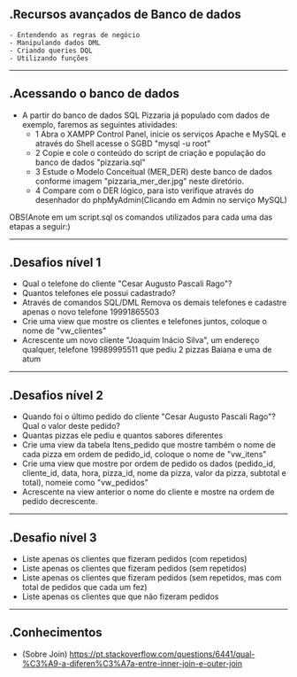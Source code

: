 .Recursos avançados de Banco de dados
------------
	- Entendendo as regras de negócio
	- Manipulando dados DML
	- Criando queries DQL
	- Utilizando funções
------------
.Acessando o banco de dados
------------
- A partir do banco de dados SQL Pizzaria já populado com dados de exemplo, faremos as seguintes atividades:
	- 1 Abra o XAMPP Control Panel, inicie os serviços Apache e MySQL e através do Shell acesse o SGBD "mysql -u root"
	- 2 Copie e cole o conteúdo do script de criação e população do banco de dados "pizzaria.sql"
	- 3 Estude o Modelo Conceitual (MER_DER) deste banco de dados conforme imagem "pizzaria_mer_der.jpg" neste diretório.
	- 4 Compare com o DER lógico, para isto verifique através do desenhador do phpMyAdmin(Clicando em Admin no serviço MySQL)

OBS(Anote em um script.sql os comandos utilizados para cada uma das etapas a seguir:)

------------
.Desafios nível 1
------------
- Qual o telefone do cliente "Cesar Augusto Pascali Rago"?
- Quantos telefones ele possui cadastrado?
- Através de comandos SQL/DML Remova os demais telefones e cadastre apenas o novo telefone 19991865503
- Crie uma view que mostre os clientes e telefones juntos, coloque o nome de "vw_clientes"
- Acrescente um novo cliente "Joaquim Inácio Silva", um endereço qualquer, telefone 19989995511 que pediu 2 pizzas Baiana e uma de atum
------------
.Desafios nível 2
------------
- Quando foi o último pedido do cliente "Cesar Augusto Pascali Rago"? Qual o valor deste pedido?
- Quantas pizzas ele pediu e quantos sabores diferentes
- Crie uma view da tabela Itens_pedido que mostre também o nome de cada pizza em ordem de pedido_id, coloque o nome de "vw_itens"
- Crie uma view que mostre por ordem de pedido os dados (pedido_id, cliente_id, data, hora, pizza_id, nome da pizza, valor da pizza, subtotal e total), nomeie como "vw_pedidos"
- Acrescente na view anterior o nome do cliente e mostre na ordem de pedido decrescente.
------------
.Desafio nível 3
------------
- Liste apenas os clientes que fizeram pedidos (com repetidos)
- Liste apenas os clientes que fizeram pedidos (sem repetidos)
- Liste apenas os clientes que fizeram pedidos (sem repetidos, mas com total de pedidos que cada um fez)
- Liste apenas os clientes que que não fizeram pedidos
------------
.Conhecimentos
------------
- (Sobre Join) https://pt.stackoverflow.com/questions/6441/qual-%C3%A9-a-diferen%C3%A7a-entre-inner-join-e-outer-join